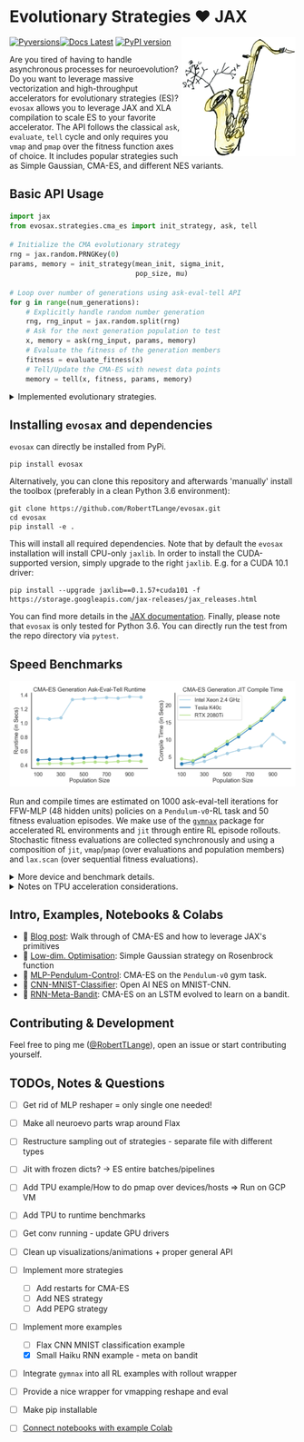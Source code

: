 # Evolutionary Strategies :heart: JAX
[![Pyversions](https://img.shields.io/pypi/pyversions/mle-toolbox.svg?style=flat-square)](https://pypi.python.org/pypi/mle-toolbox)[![Docs Latest](https://img.shields.io/badge/docs-dev-blue.svg)](https://github.com/RobertTLange/mle-toolbox/) [![PyPI version](https://badge.fury.io/py/mle-toolbox.svg)](https://badge.fury.io/py/mle-toolbox)
<a href="docs/evosax_transparent.png"><img src="docs/evosax_transparent.png" width="200" align="right" /></a>

Are you tired of having to handle asynchronous processes for neuroevolution? Do you want to leverage massive vectorization and high-throughput accelerators for evolutionary strategies (ES)? `evosax` allows you to leverage JAX and XLA compilation to scale ES to your favorite accelerator. The API follows the classical `ask`, `evaluate`, `tell` cycle and only requires you `vmap` and `pmap` over the fitness function axes of choice. It includes popular strategies such as Simple Gaussian, CMA-ES, and different NES variants.

## Basic API Usage

```python
import jax
from evosax.strategies.cma_es import init_strategy, ask, tell

# Initialize the CMA evolutionary strategy
rng = jax.random.PRNGKey(0)
params, memory = init_strategy(mean_init, sigma_init,
                               pop_size, mu)

# Loop over number of generations using ask-eval-tell API
for g in range(num_generations):
    # Explicitly handle random number generation
    rng, rng_input = jax.random.split(rng)
    # Ask for the next generation population to test
    x, memory = ask(rng_input, params, memory)
    # Evaluate the fitness of the generation members
    fitness = evaluate_fitness(x)
    # Tell/Update the CMA-ES with newest data points
    memory = tell(x, fitness, params, memory)
```

<details><summary>
Implemented evolutionary strategies.

</summary>

| Strategy | Reference | Implemented | Source Code | Example |
| --- | --- | --- | --- | --- |
| Simple Gaussian | :question: | :heavy_check_mark:  | [Click](evosax/strategies/gaussian.py) | [Low Dim. optimisation](notebooks/01_gaussian_strategy.ipynb)
| CMA-ES | [Hansen (2016)](https://arxiv.org/abs/1604.00772) | :heavy_check_mark:  | [Click](evosax/strategies/cma_es.py) | [Pendulum RL task](notebooks/pendulum_cma_es.ipynb)
| OpenAI-ES | [Salimans et al. (2017)](https://arxiv.org/pdf/1703.03864.pdf) | :heavy_check_mark:  | [Click](evosax/strategies/open_nes.py) | [Simple Quadratic](notebooks/quadratic_open_nes.ipynb)
| IPOP/BIPOP/SEP | - | :station:  | - | -
| NES | [Wierstra et al. (2014)](https://www.jmlr.org/papers/volume15/wierstra14a/wierstra14a.pdf) | :station:  | - | -
| PEPG | [Sehnke et al. (2009)](https://citeseerx.ist.psu.edu/viewdoc/download;jsessionid=A64D1AE8313A364B814998E9E245B40A?doi=10.1.1.180.7104&rep=rep1&type=pdf) | :station:  | - | -
</details>


## Installing `evosax` and dependencies

`evosax` can directly be installed from PyPi.

```
pip install evosax
```

Alternatively, you can clone this repository and afterwards 'manually' install the toolbox (preferably in a clean Python 3.6 environment):

```
git clone https://github.com/RobertTLange/evosax.git
cd evosax
pip install -e .
```

This will install all required dependencies. Note that by default the `evosax` installation will install CPU-only `jaxlib`. In order to install the CUDA-supported version, simply upgrade to the right `jaxlib`. E.g. for a CUDA 10.1 driver:

```
pip install --upgrade jaxlib==0.1.57+cuda101 -f https://storage.googleapis.com/jax-releases/jax_releases.html
```

You can find more details in the [JAX documentation](https://github.com/google/jax#installation). Finally, please note that `evosax` is only tested for Python 3.6. You can directly run the test from the repo directory via `pytest`.

## Speed Benchmarks

![](docs/benchmark.png)

Run and compile times are estimated on 1000 ask-eval-tell iterations for FFW-MLP (48 hidden units) policies on a `Pendulum-v0`-RL task and 50 fitness evaluation episodes. We make use of the [`gymnax`](https://github.com/RobertTLange/gymnax) package for accelerated RL environments and `jit` through entire RL episode rollouts. Stochastic fitness evaluations are collected synchronously and using a composition of `jit`, `vmap`/`pmap` (over evaluations and population members) and `lax.scan` (over sequential fitness evaluations).

<details> <summary>
  More device and benchmark details.

</summary>

| Name | Framework | Description | Device | Steps in Ep. | Number of Ep. |
| --- | --- | --- | --- | --- | --- |
CPU-STEP-GYM | OpenAI gym/NumPy | Single transition |2,7 GHz Intel Core i7| 1 | - |
</details>

<details> <summary>
  Notes on TPU acceleration considerations.

</summary>

- Implementing ES on TPUs requires significantly more tuning then originally expected. This may be partially due to the 128 x 128 layout of the systolic array matrix unit (MXU). Furthermore, efficient `pmap` is still work-in-progress.
</details>


## Intro, Examples, Notebooks & Colabs
* :book: [Blog post](https://roberttlange.github.io/posts/2020/12/neuroevolution-in-jax/): Walk through of CMA-ES and how to leverage JAX's primitives
* :notebook: [Low-dim. Optimisation](notebooks/01_gaussian_low_d.ipynb): Simple Gaussian strategy on Rosenbrock function
* :notebook: [MLP-Pendulum-Control](notebooks/02_cma_es_control.ipynb): CMA-ES on the `Pendulum-v0` gym task.
* :notebook: [CNN-MNIST-Classifier](notebooks/03_nes_cnn.ipynb): Open AI NES on MNIST-CNN.
* :notebook: [RNN-Meta-Bandit](notebooks/03_nes_cnn.ipynb): CMA-ES on an LSTM evolved to learn on a bandit.


## Contributing & Development

Feel free to ping me ([@RobertTLange](https://twitter.com/RobertTLange)), open an issue or start contributing yourself.

## TODOs, Notes & Questions
- [ ] Get rid of MLP reshaper = only single one needed!
- [ ] Make all neuroevo parts wrap around Flax
- [ ] Restructure sampling out of strategies - separate file with different types
- [ ] Jit with frozen dicts? -> ES entire batches/pipelines
- [ ] Add TPU example/How to do pmap over devices/hosts => Run on GCP VM
- [ ] Add TPU to runtime benchmarks
- [ ] Get conv running - update GPU drivers
- [ ] Clean up visualizations/animations + proper general API
- [ ] Implement more strategies
    - [ ] Add restarts for CMA-ES
    - [ ] Add NES strategy
    - [ ] Add PEPG strategy
- [ ] Implement more examples
    - [ ] Flax CNN MNIST classification example
    - [x] Small Haiku RNN example - meta on bandit
- [ ] Integrate `gymnax` into all RL examples with rollout wrapper
- [ ] Provide a nice wrapper for vmapping reshape and eval

- [ ] Make pip installable
- [ ] [Connect notebooks with example Colab](https://colab.research.google.com/github/googlecolab/colabtools/blob/master/notebooks/colab-github-demo.ipynb#scrollTo=K-NVg7RjyeTk)
